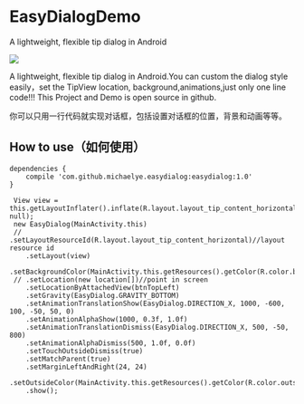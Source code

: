 # EasyDialogDemo
A lightweight, flexible tip dialog in Android

![](http://ww2.sinaimg.cn/large/97dd5cddjw1erfk00pua1g20hs0qou0y.gif)





A lightweight, flexible tip dialog in Android.You can custom the dialog style easily，set the TipView location, background,animations,just only one line code!!!
This Project and Demo is open source in github.

你可以只用一行代码就实现对话框，包括设置对话框的位置，背景和动画等等。



## How to use（如何使用）

    dependencies {
        compile 'com.github.michaelye.easydialog:easydialog:1.0'
    }

     View view = this.getLayoutInflater().inflate(R.layout.layout_tip_content_horizontal, null);
     new EasyDialog(MainActivity.this)
     // .setLayoutResourceId(R.layout.layout_tip_content_horizontal)//layout resource id
        .setLayout(view)
        .setBackgroundColor(MainActivity.this.getResources().getColor(R.color.background_color_black))
     // .setLocation(new location[])//point in screen
        .setLocationByAttachedView(btnTopLeft)
        .setGravity(EasyDialog.GRAVITY_BOTTOM)
        .setAnimationTranslationShow(EasyDialog.DIRECTION_X, 1000, -600, 100, -50, 50, 0)
        .setAnimationAlphaShow(1000, 0.3f, 1.0f)
        .setAnimationTranslationDismiss(EasyDialog.DIRECTION_X, 500, -50, 800)
        .setAnimationAlphaDismiss(500, 1.0f, 0.0f)
        .setTouchOutsideDismiss(true)
        .setMatchParent(true)
        .setMarginLeftAndRight(24, 24)
        .setOutsideColor(MainActivity.this.getResources().getColor(R.color.outside_color_trans))
        .show();







